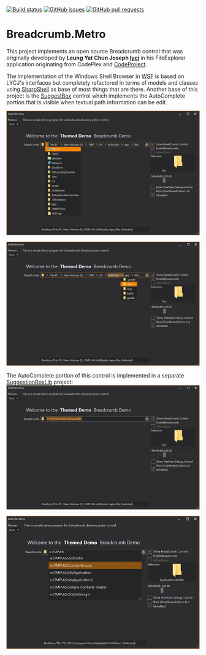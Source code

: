 [![Build status](https://ci.appveyor.com/api/projects/status/rbxt9vtsth75o87i?svg=true)](https://ci.appveyor.com/project/Dirkster99/bm)
[![GitHub issues](https://img.shields.io/github/issues-raw/dirkster99/BM.svg)](https://github.com/dirkster99/BM/issues)
[![GitHub pull requests](https://img.shields.io/github/issues-pr-raw/dirkster99/BM.svg)](https://github.com/dirkster99/BM/pulls)

# Breadcrumb.Metro

This project implements an open source Breadcrumb control that was originally developed by <b>Leung Yat Chun Joseph <a href="https://github.com/lycj">lycj</a></b> in his FileExplorer application originating from CodePlex and <a href="https://www.codeproject.com/Members/Fainx">CodeProject</a>.

The implementation of the Windows Shell Browser in [WSF](https://github.com/Dirkster99/WSF) is based on LYCJ's interfaces but completely refactored in terms of models and classes using [SharpShell](https://github.com/dwmkerr/sharpshell) as base of most things that are there. Another base of this project is the [SuggestBox](https://github.com/Dirkster99/SuggestBoxLib) control which implements the AutoComplete portion that is visible when textual path information can be edit. 

![](https://raw.githubusercontent.com/Dirkster99/Docu/master/bm/DarkBreadcrumb.png)

![](https://raw.githubusercontent.com/Dirkster99/Docu/master/bm/DarkBreadcrumb2.png)

The AutoComplete portion of this control is implemented in a separate [SuggestionBoxLib](https://github.com/Dirkster99/SuggestBoxLib) project:
![](https://raw.githubusercontent.com/Dirkster99/Docu/master/bm/DarkBreadcrumb3.png)

![](https://raw.githubusercontent.com/Dirkster99/Docu/master/bm/DarkBreadcrumb4.png)
